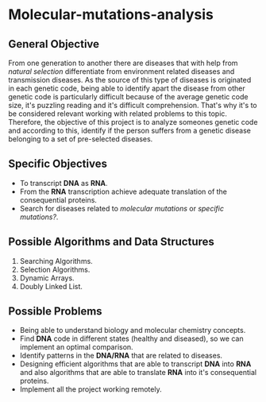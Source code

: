 # Molecular-mutations-analysis

## General Objective

From one generation to another there are diseases that with help from *natural selection* differentiate from environment related diseases and transmission diseases. As the source of this type of diseases is originated in each genetic code, being able to identify apart the disease from other genetic code is particularly difficult because of the average genetic code size, it's puzzling reading and it's difficult comprehension.
That's why it's to be considered relevant working with related problems to this topic. Therefore, the objective of this project is to analyze someones genetic code and according to this, identify if the person suffers from a genetic disease belonging to a set of pre-selected diseases.  

## Specific Objectives

- To transcript **DNA** as **RNA**.
- From the **RNA** transcription achieve adequate translation of the consequential proteins.
- Search for diseases related to *molecular mutations* or *specific mutations?*.

## Possible Algorithms and Data Structures

1. Searching Algorithms.
2. Selection Algorithms.
3. Dynamic Arrays.
5. Doubly Linked List.

## Possible Problems

- Being able to understand biology and molecular chemistry concepts.
- Find **DNA** code in different states (healthy and diseased), so we can implement an optimal comparison.  
- Identify patterns in the **DNA/RNA** that are related to diseases.
- Designing efficient algorithms that are able to transcript **DNA** into **RNA** and also algorithms that are able to translate **RNA** into it's consequential proteins.  
- Implement all the project working remotely.
